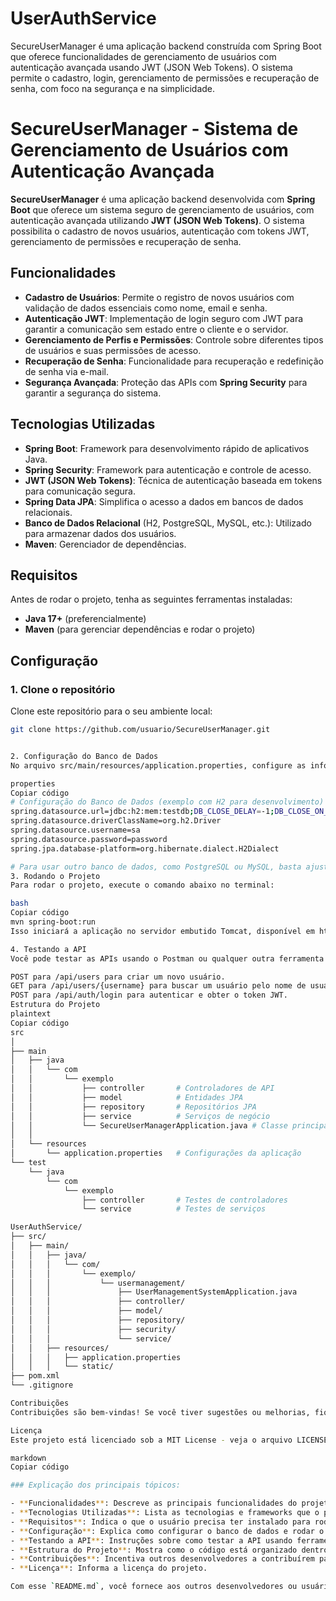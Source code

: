 # UserAuthService
SecureUserManager é uma aplicação backend construída com Spring Boot que oferece funcionalidades de gerenciamento de usuários com autenticação avançada usando JWT (JSON Web Tokens). O sistema permite o cadastro, login, gerenciamento de permissões e recuperação de senha, com foco na segurança e na simplicidade.

# SecureUserManager - Sistema de Gerenciamento de Usuários com Autenticação Avançada

**SecureUserManager** é uma aplicação backend desenvolvida com **Spring Boot** que oferece um sistema seguro de gerenciamento de usuários, com autenticação avançada utilizando **JWT (JSON Web Tokens)**. O sistema possibilita o cadastro de novos usuários, autenticação com tokens JWT, gerenciamento de permissões e recuperação de senha.

## Funcionalidades

- **Cadastro de Usuários**: Permite o registro de novos usuários com validação de dados essenciais como nome, email e senha.
- **Autenticação JWT**: Implementação de login seguro com JWT para garantir a comunicação sem estado entre o cliente e o servidor.
- **Gerenciamento de Perfis e Permissões**: Controle sobre diferentes tipos de usuários e suas permissões de acesso.
- **Recuperação de Senha**: Funcionalidade para recuperação e redefinição de senha via e-mail.
- **Segurança Avançada**: Proteção das APIs com **Spring Security** para garantir a segurança do sistema.

## Tecnologias Utilizadas

- **Spring Boot**: Framework para desenvolvimento rápido de aplicativos Java.
- **Spring Security**: Framework para autenticação e controle de acesso.
- **JWT (JSON Web Tokens)**: Técnica de autenticação baseada em tokens para comunicação segura.
- **Spring Data JPA**: Simplifica o acesso a dados em bancos de dados relacionais.
- **Banco de Dados Relacional** (H2, PostgreSQL, MySQL, etc.): Utilizado para armazenar dados dos usuários.
- **Maven**: Gerenciador de dependências.

## Requisitos

Antes de rodar o projeto, tenha as seguintes ferramentas instaladas:

- **Java 17+** (preferencialmente)
- **Maven** (para gerenciar dependências e rodar o projeto)

## Configuração

### 1. Clone o repositório

Clone este repositório para o seu ambiente local:

```bash
git clone https://github.com/usuario/SecureUserManager.git


2. Configuração do Banco de Dados
No arquivo src/main/resources/application.properties, configure as informações do banco de dados:

properties
Copiar código
# Configuração do Banco de Dados (exemplo com H2 para desenvolvimento)
spring.datasource.url=jdbc:h2:mem:testdb;DB_CLOSE_DELAY=-1;DB_CLOSE_ON_EXIT=FALSE
spring.datasource.driverClassName=org.h2.Driver
spring.datasource.username=sa
spring.datasource.password=password
spring.jpa.database-platform=org.hibernate.dialect.H2Dialect

# Para usar outro banco de dados, como PostgreSQL ou MySQL, basta ajustar a URL e credenciais.
3. Rodando o Projeto
Para rodar o projeto, execute o comando abaixo no terminal:

bash
Copiar código
mvn spring-boot:run
Isso iniciará a aplicação no servidor embutido Tomcat, disponível em http://localhost:8080.

4. Testando a API
Você pode testar as APIs usando o Postman ou qualquer outra ferramenta para fazer requisições HTTP.

POST para /api/users para criar um novo usuário.
GET para /api/users/{username} para buscar um usuário pelo nome de usuário.
POST para /api/auth/login para autenticar e obter o token JWT.
Estrutura do Projeto
plaintext
Copiar código
src
│
├── main
│   ├── java
│   │   └── com
│   │       └── exemplo
│   │           ├── controller       # Controladores de API
│   │           ├── model            # Entidades JPA
│   │           ├── repository       # Repositórios JPA
│   │           ├── service          # Serviços de negócio
│   │           └── SecureUserManagerApplication.java # Classe principal
│   │
│   └── resources
│       └── application.properties   # Configurações da aplicação
└── test
    └── java
        └── com
            └── exemplo
                ├── controller       # Testes de controladores
                └── service          # Testes de serviços

UserAuthService/
├── src/
│   ├── main/
│   │   ├── java/
│   │   │   └── com/
│   │   │       └── exemplo/
│   │   │           └── usermanagement/
│   │   │               ├── UserManagementSystemApplication.java
│   │   │               ├── controller/
│   │   │               ├── model/
│   │   │               ├── repository/
│   │   │               ├── security/
│   │   │               └── service/
│   │   ├── resources/
│   │   │   ├── application.properties
│   │   │   └── static/
├── pom.xml
└── .gitignore

Contribuições
Contribuições são bem-vindas! Se você tiver sugestões ou melhorias, fique à vontade para abrir um pull request ou issue.

Licença
Este projeto está licenciado sob a MIT License - veja o arquivo LICENSE para mais detalhes.

markdown
Copiar código

### Explicação dos principais tópicos:

- **Funcionalidades**: Descreve as principais funcionalidades do projeto, como cadastro de usuários, autenticação JWT, etc.
- **Tecnologias Utilizadas**: Lista as tecnologias e frameworks que o projeto usa.
- **Requisitos**: Indica o que o usuário precisa ter instalado para rodar o projeto.
- **Configuração**: Explica como configurar o banco de dados e rodar o projeto localmente.
- **Testando a API**: Instruções sobre como testar a API usando ferramentas como Postman.
- **Estrutura do Projeto**: Mostra como o código está organizado dentro do diretório do projeto.
- **Contribuições**: Incentiva outros desenvolvedores a contribuírem para o projeto.
- **Licença**: Informa a licença do projeto.

Com esse `README.md`, você fornece aos outros desenvolvedores ou usuários uma explicação clara sobre como usar, configurar e contribuir para o seu projeto.





